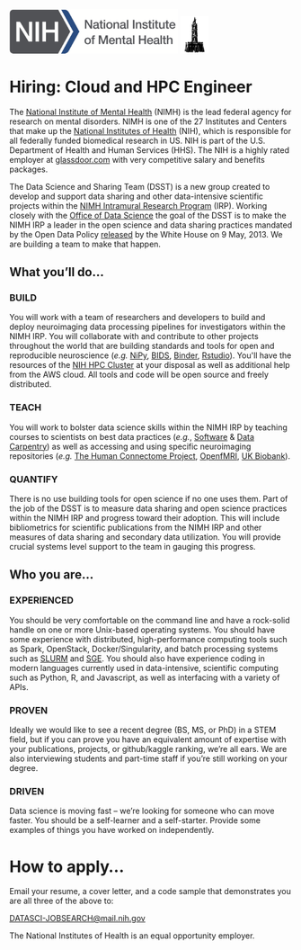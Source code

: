<img src="NIMH_logo.png" width="300">
<img src="DSSC_logo.png" width="50">


# Hiring: Cloud and HPC Engineer 

The [National Institute of Mental Health](http://www.nimh.nih.gov) (NIMH) is the lead federal agency for research on mental disorders. NIMH is one of the 27 Institutes and Centers that make up the [National Institutes of Health](http://www.nih.gov) (NIH), which is responsible for all federally funded biomedical research in US. NIH is part of the U.S. Department of Health and Human Services (HHS). The NIH is a highly rated employer at [glassdoor.com](https://www.glassdoor.com/Overview/Working-at-NIH-EI_IE11709.11,14.htm) with very competitive salary and benefits packages.

The Data Science and Sharing Team (DSST) is a new group created to develop and support data sharing and other data-intensive scientific projects within the [NIMH Intramural Research Program](https://www.nimh.nih.gov/labs-at-nimh/index.shtml) (IRP). Working closely with the [Office of Data Science](https://datascience.nih.gov/) the goal of the DSST is to make the NIMH IRP a leader in the open science and data sharing practices mandated by the Open Data Policy [released](https://www.whitehouse.gov/the-press-office/2013/05/09/executive-order-making-open-and-machine-readable-new-default-government-) by the White House on 9 May, 2013. We are building a team to make that happen.

## What you’ll do…

### BUILD

You will work with a team of researchers and developers to build and deploy neuroimaging data processing pipelines for investigators within the NIMH IRP. You will collaborate with and contribute to other projects throughout the world that are building standards and tools for open and reproducible neuroscience (*e.g.* [NiPy](http://nipy.org/), [BIDS](http://bids.neuroimaging.io/), [Binder](http://mybinder.org/), [Rstudio](https://www.rstudio.com/)). You'll have the resources of the [NIH HPC Cluster](https://hpc.nih.gov/) at your disposal as well as additional help from the AWS cloud. All tools and code will be open source and freely distributed.

### TEACH

You will work to bolster data science skills within the NIMH IRP by teaching courses to scientists on best data practices (*e.g.*, [Software](http://software-carpentry.org) & [Data Carpentry](http://www.datacarpentry.org)) as well as accessing and using specific neuroimaging repositories (*e.g.* [The Human Connectome Project](http://www.humanconnectome.org/), [OpenfMRI](http://openfmri.org), [UK Biobank](http://www.ukbiobank.ac.uk/)).

### QUANTIFY

There is no use building tools for open science if no one uses them. Part of the job of the DSST is to measure data sharing and open science practices within the NIMH IRP and progress toward their adoption. This will include bibliometrics for scientific publications from the NIMH IRP and other measures of data sharing and secondary data utilization. You will provide crucial systems level support to the team in gauging this progress.

## Who you are…

### EXPERIENCED

You should be very comfortable on the command line and have a rock-solid handle on one or more Unix-based operating systems. You should have some experience with distributed, high-performance computing tools such as Spark, OpenStack, Docker/Singularity, and batch processing systems such as [SLURM](http://slurm.schedmd.com/) and [SGE](https://en.wikipedia.org/wiki/Oracle_Grid_Engine). You should also have experience coding in modern languages currently used in data-intensive, scientific computing such as Python, R, and Javascript, as well as interfacing with a variety of APIs. 

### PROVEN

Ideally we would like to see a recent degree (BS, MS, or PhD) in a STEM field, but if you can prove you have an equivalent amount of expertise with your publications, projects, or github/kaggle ranking, we’re all ears. We are also interviewing students and part-time staff if you’re still working on your degree.

### DRIVEN

Data science is moving fast – we’re looking for someone who can move faster. You should be a self-learner and a self-starter. Provide some examples of things you have worked on independently.

# How to apply…

Email your resume, a cover letter, and a code sample that demonstrates you are all three of the above to:

DATASCI-JOBSEARCH@mail.nih.gov

The National Institutes of Health is an equal opportunity employer.
